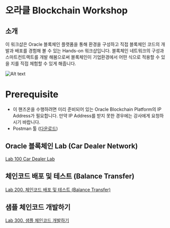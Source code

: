 # 오라클 Blockchain Workshop

## 소개 ##
이 워크샵은 Oracle 블록체인 플랫폼을 통해 환경을 구성하고 직접 블록체인 코드의 개발과 배포를 경험해 볼 수 있는 Hands-on 워크샵입니다.
블록체인 네트워크의 구성과 스마트컨트랙트를 개발 해봄으로써 블록체인이 기업환경에서 어떤 식으로 적용할 수 있을 지를 직접 체험할 수 있게 해줍니다.

![Alt text](https://monosnap.com/image/u5jqpRbcB4HjU15gUXMZoAOPlKDeQK.png)

# Prerequisite 
* 이 핸즈온을 수행하려면 미리 준비되어 있는 Oracle Blockchain Platform의 IP Address가 필요합니다. 만약 IP Address를 받지 못한 경우에는 강사에게 요청하시기 바랍니다.
* Postman 툴 ([다운로드](https://www.getpostman.com/apps))

## Oracle 블록체인 Lab (Car Dealer Network) ##
[Lab 100 Car Dealer Lab](./CarDealerLab)

## 체인코드 배포 및 테스트 (Balance Transfer) ##
[Lab 200. 체인코드 배포 및 테스트 (Balance Transfer)](./BalanceTransfer)

## 샘플 체인코드 개발하기 ##
[Lab 300. 샘플 체인코드 개발하기](./ChaincodeDev)
